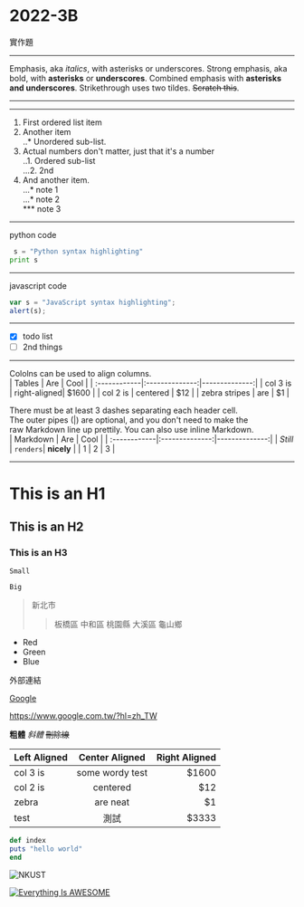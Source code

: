 # 2022-3B

實作題

---

Emphasis, aka *italics*, with asterisks or underscores.
Strong emphasis, aka bold, with **asterisks** or **underscores**.
Combined emphasis with **asterisks and underscores**.
Strikethrough uses two tildes. ~~Scratch this~~.

---

---

1.  First ordered list item  
2.  Another item  
 ..* Unordered sub-list.  
3.  Actual numbers don't matter, just that it's a number  
 ..1. Ordered sub-list  
 ...2. 2nd  
4.  And another item.  
 ...* note 1  
 ...* note 2  
 *** note 3
 
 ---
 
 python code
```python
 s = "Python syntax highlighting"
print s
```
---

javascript code
```js
var s = "JavaScript syntax highlighting";
alert(s);
```
---

- [x]  todo list  
- [ ] 2nd things

---

Cololns can be used to align columns.  
| Tables | Are | Cool |
| :------------|:--------------:|--------------:|
| col 3 is     | right-aligned| $1600         |
| col 2 is     | centered       | $12           |
| zebra stripes	 | are       | $1            |

There must be at least 3 dashes separating each header cell.  
The outer pipes (|) are optional, and you don't need to make the  
raw Markdown line up prettily. You can also use inline Markdown.  
| Markdown | Are | Cool |
| :------------|:--------------:|--------------:|
| *Still*    | `renders`| **nicely**        |
| 1   | 2   | 3    |

---

# This is an H1
## This is an H2
### This is an H3

`Small`

```
Big
```
>新北市
>>板橋區
>>中和區
>桃園縣
>>大溪區
>>龜山鄉
* Red
* Green
* Blue

外部連結

[Google](https://www.google.com.tw/?hl=zh_TW)

<https://www.google.com.tw/?hl=zh_TW>



**粗體**
*斜體*
~~刪除線~~

| Left Aligned | Center Aligned | Right Aligned |
| :------------|:--------------:|--------------:|
| col 3 is     | some wordy test| $1600         |
| col 2 is     | centered       | $12           |
| zebra        | are neat       | $1            |
| test         |          測試  | $3333         |

```ruby
def index
puts "hello world"
end
```

![NKUST](182513897.png "高科大" )

[![Everything Is AWESOME](https://img.youtube.com/vi/StTqXEQ2l-Y/0.jpg)](https://www.youtube.com/watch?v=StTqXEQ2l-Y "Everything Is AWESOME")
